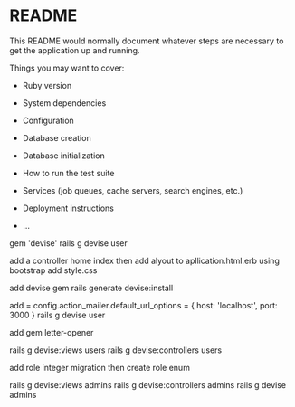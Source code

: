# README

This README would normally document whatever steps are necessary to get the
application up and running.

Things you may want to cover:

* Ruby version

* System dependencies

* Configuration

* Database creation

* Database initialization

* How to run the test suite

* Services (job queues, cache servers, search engines, etc.)

* Deployment instructions

* ...

gem 'devise'
rails g devise user




add a controller home index
then add alyout to apllication.html.erb using bootstrap
add style.css

add devise gem
rails generate devise:install

add = config.action_mailer.default_url_options = { host: 'localhost', port: 3000 }
rails g devise user

add gem letter-opener

rails g devise:views users
rails g devise:controllers users

add role integer migration 
then create role enum


rails g devise:views admins
rails g devise:controllers admins
rails g devise admins

<!-- <div>
    <%= select_tag "Destination", options_from_collection_for_select(Destination.all, :id, :city_name) %>
  </div> -->